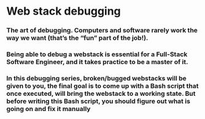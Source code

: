 # Web stack debugging

### The art of debugging. Computers and software rarely work the way we want (that’s the “fun” part of the job!).

### Being able to debug a webstack is essential for a Full-Stack Software Engineer, and it takes practice to be a master of it.

### In this debugging series, broken/bugged webstacks will be given to you, the final goal is to come up with a Bash script that once executed, will bring the webstack to a working state. But before writing this Bash script, you should figure out what is going on and fix it manually